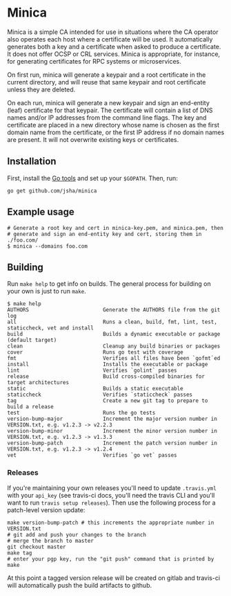 # Minica

Minica is a simple CA intended for use in situations where the CA operator
also operates each host where a certificate will be used. It automatically
generates both a key and a certificate when asked to produce a certificate.
It does not offer OCSP or CRL services. Minica is appropriate, for instance,
for generating certificates for RPC systems or microservices.

On first run, minica will generate a keypair and a root certificate in the
current directory, and will reuse that same keypair and root certificate
unless they are deleted.

On each run, minica will generate a new keypair and sign an end-entity (leaf)
certificate for that keypair. The certificate will contain a list of DNS names
and/or IP addresses from the command line flags. The key and certificate are
placed in a new directory whose name is chosen as the first domain name from
the certificate, or the first IP address if no domain names are present. It
will not overwrite existing keys or certificates.

## Installation

First, install the [Go tools](https://golang.org/dl/) and set up your `$GOPATH`.
Then, run:

`go get github.com/jsha/minica`

## Example usage

```
# Generate a root key and cert in minica-key.pem, and minica.pem, then
# generate and sign an end-entity key and cert, storing them in ./foo.com/
$ minica --domains foo.com
```

## Building

Run `make help` to get info on builds. The general process for building on your own is just to run `make`. 

```
$ make help
AUTHORS                        Generate the AUTHORS file from the git log
all                            Runs a clean, build, fmt, lint, test, staticcheck, vet and install
build                          Builds a dynamic executable or package (default target)
clean                          Cleanup any build binaries or packages
cover                          Runs go test with coverage
fmt                            Verifies all files have been `gofmt`ed
install                        Installs the executable or package
lint                           Verifies `golint` passes
release                        Build cross-compiled binaries for target architectures
static                         Builds a static executable
staticcheck                    Verifies `staticcheck` passes
tag                            Create a new git tag to prepare to build a release
test                           Runs the go tests
version-bump-major             Increment the major version number in VERSION.txt, e.g. v1.2.3 -> v2.2.3
version-bump-minor             Increment the minor version number in VERSION.txt, e.g. v1.2.3 -> v1.3.3
version-bump-patch             Increment the patch version number in VERSION.txt, e.g. v1.2.3 -> v1.2.4
vet                            Verifies `go vet` passes
```

### Releases


If you're maintaining your own releases you'll need to update `.travis.yml` with your `api_key` (see travis-ci docs, you'll need the travis CLI and you'll want to run `travis setup releases`). Then use the following process for a patch-level version update:

```
make version-bump-patch # this increments the appropriate number in VERSION.txt
# git add and push your changes to the branch
# merge the branch to master
git checkout master
make tag
# enter your pgp key, run the "git push" command that is printed by make
```

At this point a tagged version release will be created on gitlab and travis-ci will automatically push the build artifacts to github.